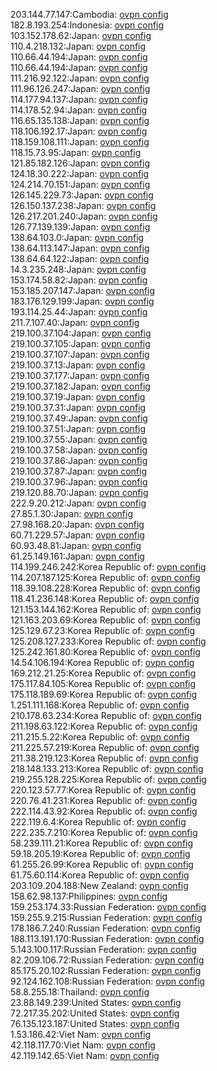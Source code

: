 203.144.77.147:Cambodia: [ovpn config](vpn/203_144_77_147.ovpn)  
182.8.193.254:Indonesia: [ovpn config](vpn/182_8_193_254.ovpn)  
103.152.178.62:Japan: [ovpn config](vpn/103_152_178_62.ovpn)  
110.4.218.132:Japan: [ovpn config](vpn/110_4_218_132.ovpn)  
110.66.44.194:Japan: [ovpn config](vpn/110_66_44_194.ovpn)  
110.66.44.194:Japan: [ovpn config](vpn/110_66_44_194.ovpn)  
111.216.92.122:Japan: [ovpn config](vpn/111_216_92_122.ovpn)  
111.96.126.247:Japan: [ovpn config](vpn/111_96_126_247.ovpn)  
114.177.94.137:Japan: [ovpn config](vpn/114_177_94_137.ovpn)  
114.178.52.94:Japan: [ovpn config](vpn/114_178_52_94.ovpn)  
116.65.135.138:Japan: [ovpn config](vpn/116_65_135_138.ovpn)  
118.106.192.17:Japan: [ovpn config](vpn/118_106_192_17.ovpn)  
118.159.108.111:Japan: [ovpn config](vpn/118_159_108_111.ovpn)  
118.15.73.95:Japan: [ovpn config](vpn/118_15_73_95.ovpn)  
121.85.182.126:Japan: [ovpn config](vpn/121_85_182_126.ovpn)  
124.18.30.222:Japan: [ovpn config](vpn/124_18_30_222.ovpn)  
124.214.70.151:Japan: [ovpn config](vpn/124_214_70_151.ovpn)  
126.145.229.73:Japan: [ovpn config](vpn/126_145_229_73.ovpn)  
126.150.137.238:Japan: [ovpn config](vpn/126_150_137_238.ovpn)  
126.217.201.240:Japan: [ovpn config](vpn/126_217_201_240.ovpn)  
126.77.139.139:Japan: [ovpn config](vpn/126_77_139_139.ovpn)  
138.64.103.0:Japan: [ovpn config](vpn/138_64_103_0.ovpn)  
138.64.113.147:Japan: [ovpn config](vpn/138_64_113_147.ovpn)  
138.64.64.122:Japan: [ovpn config](vpn/138_64_64_122.ovpn)  
14.3.235.248:Japan: [ovpn config](vpn/14_3_235_248.ovpn)  
153.174.58.82:Japan: [ovpn config](vpn/153_174_58_82.ovpn)  
153.185.207.147:Japan: [ovpn config](vpn/153_185_207_147.ovpn)  
183.176.129.199:Japan: [ovpn config](vpn/183_176_129_199.ovpn)  
193.114.25.44:Japan: [ovpn config](vpn/193_114_25_44.ovpn)  
211.7.107.40:Japan: [ovpn config](vpn/211_7_107_40.ovpn)  
219.100.37.104:Japan: [ovpn config](vpn/219_100_37_104.ovpn)  
219.100.37.105:Japan: [ovpn config](vpn/219_100_37_105.ovpn)  
219.100.37.107:Japan: [ovpn config](vpn/219_100_37_107.ovpn)  
219.100.37.13:Japan: [ovpn config](vpn/219_100_37_13.ovpn)  
219.100.37.177:Japan: [ovpn config](vpn/219_100_37_177.ovpn)  
219.100.37.182:Japan: [ovpn config](vpn/219_100_37_182.ovpn)  
219.100.37.19:Japan: [ovpn config](vpn/219_100_37_19.ovpn)  
219.100.37.31:Japan: [ovpn config](vpn/219_100_37_31.ovpn)  
219.100.37.49:Japan: [ovpn config](vpn/219_100_37_49.ovpn)  
219.100.37.51:Japan: [ovpn config](vpn/219_100_37_51.ovpn)  
219.100.37.55:Japan: [ovpn config](vpn/219_100_37_55.ovpn)  
219.100.37.58:Japan: [ovpn config](vpn/219_100_37_58.ovpn)  
219.100.37.86:Japan: [ovpn config](vpn/219_100_37_86.ovpn)  
219.100.37.87:Japan: [ovpn config](vpn/219_100_37_87.ovpn)  
219.100.37.96:Japan: [ovpn config](vpn/219_100_37_96.ovpn)  
219.120.88.70:Japan: [ovpn config](vpn/219_120_88_70.ovpn)  
222.9.20.212:Japan: [ovpn config](vpn/222_9_20_212.ovpn)  
27.85.1.30:Japan: [ovpn config](vpn/27_85_1_30.ovpn)  
27.98.168.20:Japan: [ovpn config](vpn/27_98_168_20.ovpn)  
60.71.229.57:Japan: [ovpn config](vpn/60_71_229_57.ovpn)  
60.93.48.81:Japan: [ovpn config](vpn/60_93_48_81.ovpn)  
61.25.149.161:Japan: [ovpn config](vpn/61_25_149_161.ovpn)  
114.199.246.242:Korea Republic of: [ovpn config](vpn/114_199_246_242.ovpn)  
114.207.187.125:Korea Republic of: [ovpn config](vpn/114_207_187_125.ovpn)  
118.39.108.228:Korea Republic of: [ovpn config](vpn/118_39_108_228.ovpn)  
118.41.236.148:Korea Republic of: [ovpn config](vpn/118_41_236_148.ovpn)  
121.153.144.162:Korea Republic of: [ovpn config](vpn/121_153_144_162.ovpn)  
121.163.203.69:Korea Republic of: [ovpn config](vpn/121_163_203_69.ovpn)  
125.129.67.23:Korea Republic of: [ovpn config](vpn/125_129_67_23.ovpn)  
125.208.127.233:Korea Republic of: [ovpn config](vpn/125_208_127_233.ovpn)  
125.242.161.80:Korea Republic of: [ovpn config](vpn/125_242_161_80.ovpn)  
14.54.106.194:Korea Republic of: [ovpn config](vpn/14_54_106_194.ovpn)  
169.212.21.25:Korea Republic of: [ovpn config](vpn/169_212_21_25.ovpn)  
175.117.84.105:Korea Republic of: [ovpn config](vpn/175_117_84_105.ovpn)  
175.118.189.69:Korea Republic of: [ovpn config](vpn/175_118_189_69.ovpn)  
1.251.111.168:Korea Republic of: [ovpn config](vpn/1_251_111_168.ovpn)  
210.178.63.234:Korea Republic of: [ovpn config](vpn/210_178_63_234.ovpn)  
211.198.63.122:Korea Republic of: [ovpn config](vpn/211_198_63_122.ovpn)  
211.215.5.22:Korea Republic of: [ovpn config](vpn/211_215_5_22.ovpn)  
211.225.57.219:Korea Republic of: [ovpn config](vpn/211_225_57_219.ovpn)  
211.38.219.123:Korea Republic of: [ovpn config](vpn/211_38_219_123.ovpn)  
218.148.133.213:Korea Republic of: [ovpn config](vpn/218_148_133_213.ovpn)  
219.255.128.225:Korea Republic of: [ovpn config](vpn/219_255_128_225.ovpn)  
220.123.57.77:Korea Republic of: [ovpn config](vpn/220_123_57_77.ovpn)  
220.76.41.231:Korea Republic of: [ovpn config](vpn/220_76_41_231.ovpn)  
222.114.43.92:Korea Republic of: [ovpn config](vpn/222_114_43_92.ovpn)  
222.119.6.4:Korea Republic of: [ovpn config](vpn/222_119_6_4.ovpn)  
222.235.7.210:Korea Republic of: [ovpn config](vpn/222_235_7_210.ovpn)  
58.239.111.21:Korea Republic of: [ovpn config](vpn/58_239_111_21.ovpn)  
59.18.205.19:Korea Republic of: [ovpn config](vpn/59_18_205_19.ovpn)  
61.255.26.99:Korea Republic of: [ovpn config](vpn/61_255_26_99.ovpn)  
61.75.60.114:Korea Republic of: [ovpn config](vpn/61_75_60_114.ovpn)  
203.109.204.188:New Zealand: [ovpn config](vpn/203_109_204_188.ovpn)  
158.62.98.137:Philippines: [ovpn config](vpn/158_62_98_137.ovpn)  
159.253.174.33:Russian Federation: [ovpn config](vpn/159_253_174_33.ovpn)  
159.255.9.215:Russian Federation: [ovpn config](vpn/159_255_9_215.ovpn)  
178.186.7.240:Russian Federation: [ovpn config](vpn/178_186_7_240.ovpn)  
188.113.191.170:Russian Federation: [ovpn config](vpn/188_113_191_170.ovpn)  
5.143.100.117:Russian Federation: [ovpn config](vpn/5_143_100_117.ovpn)  
82.209.106.72:Russian Federation: [ovpn config](vpn/82_209_106_72.ovpn)  
85.175.20.102:Russian Federation: [ovpn config](vpn/85_175_20_102.ovpn)  
92.124.162.108:Russian Federation: [ovpn config](vpn/92_124_162_108.ovpn)  
58.8.255.18:Thailand: [ovpn config](vpn/58_8_255_18.ovpn)  
23.88.149.239:United States: [ovpn config](vpn/23_88_149_239.ovpn)  
72.217.35.202:United States: [ovpn config](vpn/72_217_35_202.ovpn)  
76.135.123.187:United States: [ovpn config](vpn/76_135_123_187.ovpn)  
1.53.186.42:Viet Nam: [ovpn config](vpn/1_53_186_42.ovpn)  
42.118.117.70:Viet Nam: [ovpn config](vpn/42_118_117_70.ovpn)  
42.119.142.65:Viet Nam: [ovpn config](vpn/42_119_142_65.ovpn)  
